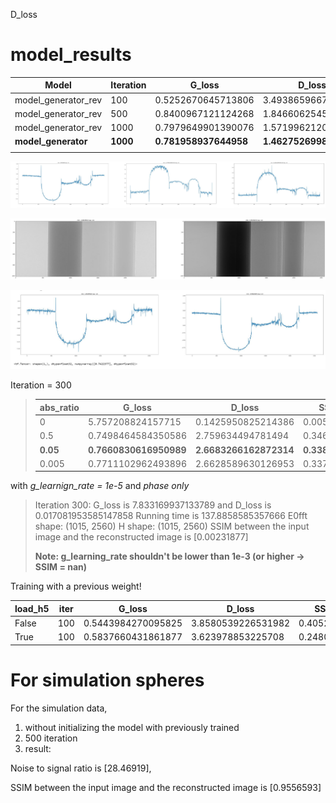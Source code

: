 D_loss

# model_results

| Model                | Iteration | G_loss                 | D_loss                  | SSIM           | PSNR          | time    |
| -------------------- | --------- | ---------------------- | ----------------------- | -------------- | ------------- | ------- |
| model_generator_rev  | 100       | 0.5252670645713806     | 3.493865966796875       | 0.38239267     |               | 1''     |
| model_generator_rev  | 500       | 0.8400967121124268     | 1.8466062545776367      | 0.42755893     |               | 4'      |
| model_generator_rev  | 1000      | 0.7979649901390076     | 1.5719962120056152      | 0.58666307     |               | 9'      |
| **model_generator** | **1000** | **0.781958937644958** | **1.4627526998519897** | **0.7422442** | **29.98487** | **7'** |
|                      |           |                        |                         |                |               |         |

![1687174575365](image/SSIM/1687174575365.png)

![1687172413875](image/SSIM/1687172413875.png)

![1687172050970](image/SSIM/1687172050970.png)

Iteration = 300

> | abs_ratio | G_loss                  | D_loss                  | SSIM           |
> | --------- | ----------------------- | ----------------------- | -------------- |
> | 0         | 5.757208824157715       | 0.1425950825214386      | 0.00599256     |
> | 0.5       | 0.7498464584350586      | 2.759634494781494       | 0.3462228      |
> | **0.05** | **0.7660830616950989** | **2.6683266162872314** | **0.3380415** |
> | 0.005     | 0.7711102962493896      | 2.6628589630126953      | 0.3379896      |

with *g_learnign_rate = 1e-5* and *phase only*

> Iteration 300: G_loss is 7.833169937133789 and D_loss is 0.017081953585147858
> Running time is 137.8858585357666
> E0fft shape:  (1015, 2560) H shape:  (1015, 2560)
> SSIM between the input image and the reconstructed image is [0.00231877]
>
> **Note: g_learning_rate shouldn't be lower than 1e-3 (or higher -> SSIM = nan)**
>

Training with a previous weight!

| load_h5 | iter | G_loss             | D_loss             | SSIM       |
| ------- | ---- | ------------------ | ------------------ | ---------- |
| False   | 100  | 0.5443984270095825 | 3.8580539226531982 | 0.4052531  |
| True    | 100  | 0.5837660431861877 | 3.623978853225708  | 0.24803953 |


# For simulation spheres

For the simulation data, 

1. without initializing the model with previously trained
2. 500 iteration
3. result:

Noise to signal ratio is [28.46919],

SSIM between the input image and the reconstructed image is [0.9556593]
